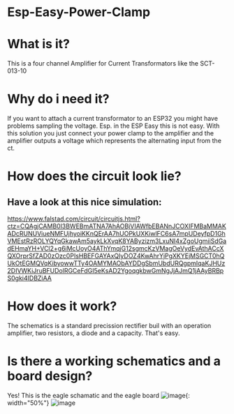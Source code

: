 # Esp-Easy-Power-Clamp

# What is it?
This is a four channel Amplifier for Current Transformators like the SCT-013-10
# Why do i need it?
If you want to attach a current transformator to an ESP32 you might have problems sampling the voltage. Esp. in the ESP Easy this is not easy.
With this solution you just connect your power clamp to the amplifier and the amplifier outputs a voltage which represents the alternating input from the ct.
# How does the circuit look lie?
## Have a look at this nice simulation:
https://www.falstad.com/circuit/circuitjs.html?ctz=CQAgjCAMB0l3BWEBmATNA7AhAOBjVIAWfbEBANnJCOXIFMBaMMAKADcRUNUViueNMFUjhyoiKKnQErAA7hUOPkUXKiwlFC6sA7mpUDeyfpD1GhVMEstRzROLYQYqGkawAm5aykLkXvqK8YAByzizm3LxuNI4xZgoUgmiiSdGadEHmaYH+VCl2+g6iMcUoyO4AThYmqjG12sgmcKzVMagOeVydEvAthACcXQXOrprSfZAD0zOzc0PIsHBEFGAYAxQIyDOZ4KwAhrYjPgXKYEjMSGCT0hQUkOtEGMQVqKibyowwTTy4OAMYMAObAYDDgSbmUbdURQgpmIqaKJHUz2DIVWKiJruBFUDolRGCeFdGI5eKsAD2YgoqgkbwGmNgJjAJmQ1jAAyBRBpS0gki4IDBZiAA
# How does it work?
The schematics is a standard precission rectifier buil with an operation amplifier, two resistors, a diode and a capacity. That's easy.
# Is there a working schematics and a board design?
Yes! 
This is the eagle schamatic and the eagle board
![image](https://github.com/olfried/Current-Transformator-Amplifier-with-DC-Output/assets/1424287/fb836c10-add7-444c-9d68-6aecdde90775){: width="50%"}
![image](https://github.com/olfried/Current-Transformator-Amplifier-with-DC-Output/assets/1424287/52c06ced-3bea-4f8c-8aae-537ad149ca01)

